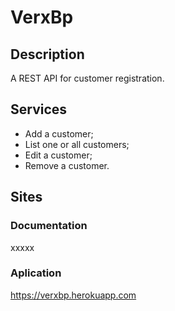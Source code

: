 # VerxBp

## Description

A REST API for customer registration.

## Services

- Add a customer;
- List one or all customers;
- Edit a customer;
- Remove a customer.

## Sites

### Documentation
xxxxx

### Aplication
https://verxbp.herokuapp.com

